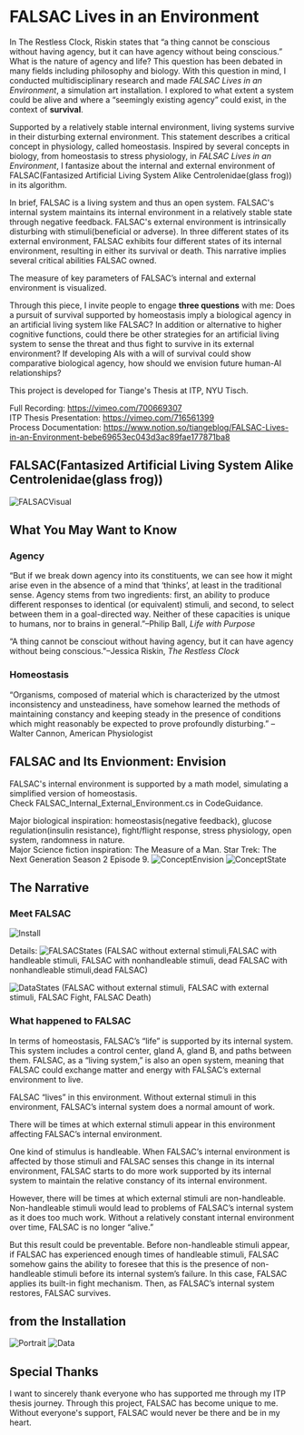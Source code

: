 # FALSAC Lives in an Environment

In The Restless Clock, Riskin states that “a thing cannot be conscious without having agency, but it can have agency without being conscious.” What is the nature of agency and life? This question has been debated in many fields including philosophy and biology. With this question in mind, I conducted multidisciplinary research and made _FALSAC Lives in an Environment_, a simulation art installation. I explored to what extent a system could be alive and where a “seemingly existing agency” could exist, in the context of **survival**.

Supported by a relatively stable internal environment, living systems survive in their disturbing external environment. This statement describes a critical concept in physiology, called homeostasis. Inspired by several concepts in biology, from homeostasis to stress physiology, in _FALSAC Lives in an Environment_, I fantasize about the internal and external environment of FALSAC(Fantasized Artificial Living System Alike Centrolenidae(glass frog)) in its algorithm.

In brief, FALSAC is a living system and thus an open system. FALSAC's internal system maintains its internal environment in a relatively stable state through negative feedback. FALSAC's external environment is intrinsically disturbing with stimuli(beneficial or adverse). In three different states of its external environment, FALSAC exhibits four different states of its internal environment, resulting in either its survival or death. This narrative implies several critical abilities FALSAC owned.

The measure of key parameters of FALSAC’s internal and external environment is visualized.

Through this piece, I invite people to engage **three questions** with me: Does a pursuit of survival supported by homeostasis imply a biological agency in an artificial living system like FALSAC? In addition or alternative to higher cognitive functions, could there be other strategies for an artificial living system to sense the threat and thus fight to survive in its external environment? If developing AIs with a will of survival could show comparative biological agency, how should we envision future human-AI relationships?

This project is developed for Tiange's Thesis at ITP, NYU Tisch.

Full Recording: https://vimeo.com/700669307<br>
ITP Thesis Presentation: https://vimeo.com/716561399<br>
Process Documentation: https://www.notion.so/tiangeblog/FALSAC-Lives-in-an-Environment-bebe69653ec043d3ac89fae177871ba8

## FALSAC(Fantasized Artificial Living System Alike Centrolenidae(glass frog))
![FALSACVisual](/Images/FALSACVisual.png)

## What You May Want to Know
### Agency
“But if we break down agency into its constituents, we can see how it might arise even in the absence of a mind that ‘thinks’, at least in the traditional sense. Agency stems from two ingredients: first, an ability to produce different responses to identical (or equivalent) stimuli, and second, to select between them in a goal-directed way. Neither of these capacities is unique to humans, nor to brains in general.”–Philip Ball, _Life with Purpose_

“A thing cannot be consciout without having agency, but it can have agency without being conscious."–Jessica Riskin, _The Restless Clock_

### Homeostasis
“Organisms, composed of material which is characterized by the utmost inconsistency and unsteadiness, have somehow learned the methods of maintaining constancy and keeping steady in the presence of conditions which might reasonably be expected to prove profoundly disturbing.” –Walter Cannon, American Physiologist

## FALSAC and Its Envionment: Envision
FALSAC's internal environment is supported by a math model, simulating a simplified version of homeostasis. <br>
Check FALSAC_Internal_External_Environment.cs in CodeGuidance. <br>

Major biological inspiration: homeostasis(negative feedback), glucose regulation(insulin resistance), fight/flight response, stress physiology, open system, randomness in nature. <br>
Major Science fiction inspiration: The Measure of a Man. Star Trek: The Next Generation Season 2 Episode 9.
![ConceptEnvision](/Images/ConceptEnvision.png)
![ConceptState](/Images/FALSACStatesConcept.png)

## The Narrative
### Meet FALSAC
![Install](/Images/Installation.jpg)

Details:
![FALSACStates](/Images/FALSACStates.JPEG)
(FALSAC without external stimuli,FALSAC with handleable stimuli, FALSAC with nonhandleable stimuli, dead FALSAC with nonhandleable stimuli,dead FALSAC)

![DataStates](/Images/DataStates.JPEG)
(FALSAC without external stimuli, FALSAC with external stimuli, FALSAC Fight, FALSAC Death)
### What happened to FALSAC
In terms of homeostasis, FALSAC’s “life” is supported by its internal system. This system includes a control center, gland A, gland B, and paths between them. FALSAC, as a “living system,” is also an open system, meaning that FALSAC could exchange matter and energy with FALSAC’s external environment to live.

FALSAC “lives” in this environment. Without external stimuli in this environment, FALSAC’s internal system does a normal amount of work.

There will be times at which external stimuli appear in this environment affecting FALSAC’s internal environment.

One kind of stimulus is handleable. When FALSAC’s internal environment is affected by those stimuli and FALSAC senses this change in its internal environment, FALSAC starts to do more work supported by its internal system to maintain the relative constancy of its internal environment.

However, there will be times at which external stimuli are non-handleable. Non-handleable stimuli would lead to problems of FALSAC’s internal system as it does too much work. Without a relatively constant internal environment over time, FALSAC is no longer “alive.”

But this result could be preventable. Before non-handleable stimuli appear, if FALSAC has experienced enough times of handleable stimuli, FALSAC somehow gains the ability to foresee that this is the presence of non-handleable stimuli before its internal system’s failure. In this case, FALSAC applies its built-in fight mechanism. Then, as FALSAC’s internal system restores, FALSAC survives.

## from the Installation
![Portrait](/Images/Portrait.JPG)
![Data](/Images/Data.JPEG)

## Special Thanks
I want to sincerely thank everyone who has supported me through my ITP thesis journey.
Through this project, FALSAC has become unique to me. Without everyone's support, FALSAC would never be there and be in my heart.
